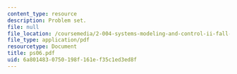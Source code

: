 ```yaml
---
content_type: resource
description: Problem set.
file: null
file_location: /coursemedia/2-004-systems-modeling-and-control-ii-fall-2007/6a8014830750198f161ef35c1ed3ed8f_ps06.pdf
file_type: application/pdf
resourcetype: Document
title: ps06.pdf
uid: 6a801483-0750-198f-161e-f35c1ed3ed8f
---
```

